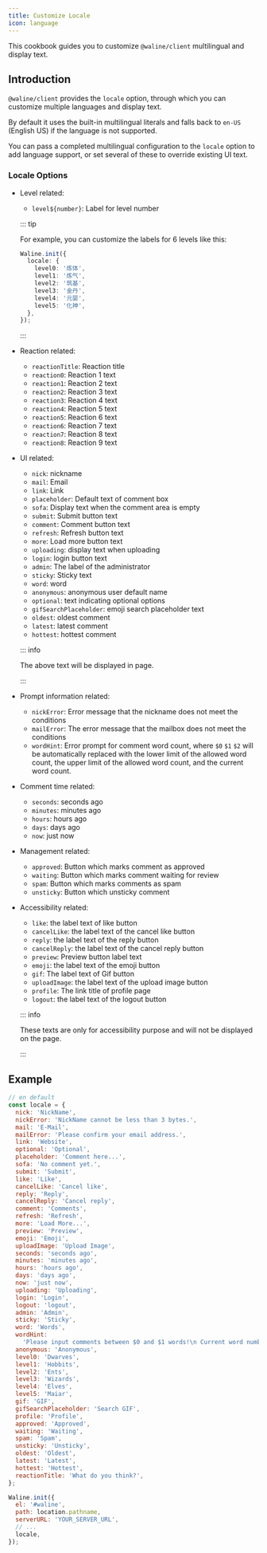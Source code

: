 ```yaml
---
title: Customize Locale
icon: language
---
```


This cookbook guides you to customize `@waline/client` multilingual and display text.

<!-- more -->

## Introduction

`@waline/client` provides the `locale` option, through which you can customize multiple languages and display text.

By default it uses the built-in multilingual literals and falls back to `en-US` (English US) if the language is not supported.

You can pass a completed multilingual configuration to the `locale` option to add language support, or set several of these to override existing UI text.

### Locale Options

- Level related:

  - `level${number}`: Label for level number

  ::: tip

  For example, you can customize the labels for 6 levels like this:

  ```ts
  Waline.init({
    locale: {
      level0: '炼体',
      level1: '炼气',
      level2: '筑基',
      level3: '金丹',
      level4: '元婴',
      level5: '化神',
    },
  });
  ```

  :::

- Reaction related:

  - `reactionTitle`: Reaction title
  - `reaction0`: Reaction 1 text
  - `reaction1`: Reaction 2 text
  - `reaction2`: Reaction 3 text
  - `reaction3`: Reaction 4 text
  - `reaction4`: Reaction 5 text
  - `reaction5`: Reaction 6 text
  - `reaction6`: Reaction 7 text
  - `reaction7`: Reaction 8 text
  - `reaction8`: Reaction 9 text

- UI related:

  - `nick`: nickname
  - `mail`: Email
  - `link`: Link
  - `placeholder`: Default text of comment box
  - `sofa`: Display text when the comment area is empty
  - `submit`: Submit button text
  - `comment`: Comment button text
  - `refresh`: Refresh button text
  - `more`: Load more button text
  - `uploading`: display text when uploading
  - `login`: login button text
  - `admin`: The label of the administrator
  - `sticky`: Sticky text
  - `word`: word
  - `anonymous`: anonymous user default name
  - `optional`: text indicating optional options
  - `gifSearchPlaceholder`: emoji search placeholder text
  - `oldest`: oldest comment
  - `latest`: latest comment
  - `hottest`: hottest comment

  ::: info

  The above text will be displayed in page.

  :::

- Prompt information related:

  - `nickError`: Error message that the nickname does not meet the conditions
  - `mailError`: The error message that the mailbox does not meet the conditions
  - `wordHint`: Error prompt for comment word count, where `$0` `$1` `$2` will be automatically replaced with the lower limit of the allowed word count, the upper limit of the allowed word count, and the current word count.

- Comment time related:

  - `seconds`: seconds ago
  - `minutes`: minutes ago
  - `hours`: hours ago
  - `days`: days ago
  - `now`: just now

- Management related:

  - `approved`: Button which marks comment as approved
  - `waiting`: Button which marks comment waiting for review
  - `spam`: Button which marks comments as spam
  - `unsticky`: Button which unsticky comment

- Accessibility related:

  - `like`: the label text of like button
  - `cancelLike`: the label text of the cancel like button
  - `reply`: the label text of the reply button
  - `cancelReply`: the label text of the cancel reply button
  - `preview`: Preview button label text
  - `emoji`: the label text of the emoji button
  - `gif`: The label text of Gif button
  - `uploadImage`: the label text of the upload image button
  - `profile`: The link title of profile page
  - `logout`: the label text of the logout button

  ::: info

  These texts are only for accessibility purpose and will not be displayed on the page.

  :::

## Example

```js
// en default
const locale = {
  nick: 'NickName',
  nickError: 'NickName cannot be less than 3 bytes.',
  mail: 'E-Mail',
  mailError: 'Please confirm your email address.',
  link: 'Website',
  optional: 'Optional',
  placeholder: 'Comment here...',
  sofa: 'No comment yet.',
  submit: 'Submit',
  like: 'Like',
  cancelLike: 'Cancel like',
  reply: 'Reply',
  cancelReply: 'Cancel reply',
  comment: 'Comments',
  refresh: 'Refresh',
  more: 'Load More...',
  preview: 'Preview',
  emoji: 'Emoji',
  uploadImage: 'Upload Image',
  seconds: 'seconds ago',
  minutes: 'minutes ago',
  hours: 'hours ago',
  days: 'days ago',
  now: 'just now',
  uploading: 'Uploading',
  login: 'Login',
  logout: 'logout',
  admin: 'Admin',
  sticky: 'Sticky',
  word: 'Words',
  wordHint:
    'Please input comments between $0 and $1 words!\n Current word number: $2',
  anonymous: 'Anonymous',
  level0: 'Dwarves',
  level1: 'Hobbits',
  level2: 'Ents',
  level3: 'Wizards',
  level4: 'Elves',
  level5: 'Maiar',
  gif: 'GIF',
  gifSearchPlaceholder: 'Search GIF',
  profile: 'Profile',
  approved: 'Approved',
  waiting: 'Waiting',
  spam: 'Spam',
  unsticky: 'Unsticky',
  oldest: 'Oldest',
  latest: 'Latest',
  hottest: 'Hottest',
  reactionTitle: 'What do you think?',
};

Waline.init({
  el: '#waline',
  path: location.pathname,
  serverURL: 'YOUR_SERVER_URL',
  // ...
  locale,
});
```
